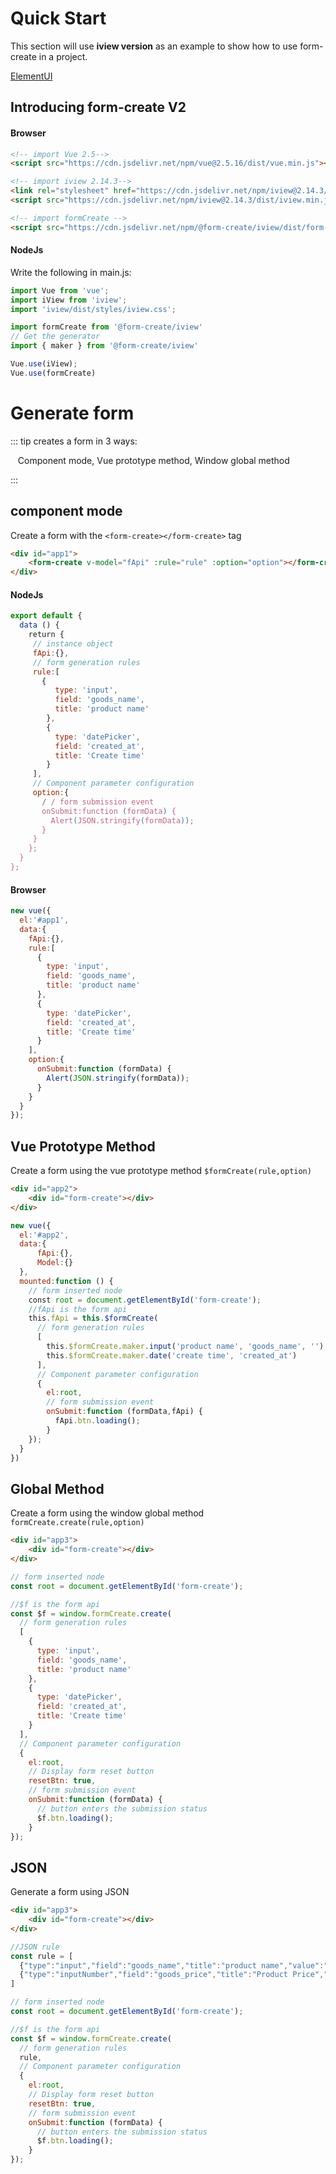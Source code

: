 # Quick Start

This section will use **iview version** as an example to show how to use form-create in a project.

[ElementUI](/en/v2/element-ui/)

## Introducing form-create V2

#### Browser

```markdown
<!-- import Vue 2.5-->
<script src="https://cdn.jsdelivr.net/npm/vue@2.5.16/dist/vue.min.js"></script>

<!-- import iview 2.14.3-->
<link rel="stylesheet" href="https://cdn.jsdelivr.net/npm/iview@2.14.3/dist/styles/iview.css">
<script src="https://cdn.jsdelivr.net/npm/iview@2.14.3/dist/iview.min.js"></script>

<!-- import formCreate -->
<script src="https://cdn.jsdelivr.net/npm/@form-create/iview/dist/form-create.min.js"></script>
```

#### NodeJs

Write the following in main.js:

```js
import Vue from 'vue';
import iView from 'iview';
import 'iview/dist/styles/iview.css';

import formCreate from '@form-create/iview'
// Get the generator
import { maker } from '@form-create/iview'

Vue.use(iView);
Vue.use(formCreate)
```

# Generate form

::: tip creates a form in 3 ways:

   Component mode, Vue prototype method, Window global method

:::

## component mode

Create a form with the `<form-create></form-create>` tag

```html
<div id="app1">
    <form-create v-model="fApi" :rule="rule" :option="option"></form-create>
</div>
```

#### NodeJs
```js
export default {
  data () {
    return {
     // instance object
     fApi:{},
     // form generation rules
     rule:[
       {
          type: 'input',
          field: 'goods_name',
          title: 'product name'
        },
        {
          type: 'datePicker',
          field: 'created_at',
          title: 'Create time'
        }
     ],
     // Component parameter configuration
     option:{
       / / form submission event
       onSubmit:function (formData) {
         Alert(JSON.stringify(formData));
       }
     }
    };
  }
};
```
#### Browser
```js
new vue({
  el:'#app1',
  data:{
    fApi:{},
    rule:[
      {
        type: 'input',
        field: 'goods_name',
        title: 'product name'
      },
      {
        type: 'datePicker',
        field: 'created_at',
        title: 'Create time'
      }
    ],
    option:{
      onSubmit:function (formData) {
        Alert(JSON.stringify(formData));
      }
    }
  }
});
```

## Vue Prototype Method

Create a form using the vue prototype method `$formCreate(rule,option)`

```html
<div id="app2">
    <div id="form-create"></div>
</div>
```

```js
new vue({
  el:'#app2',
  data:{
      fApi:{},
      Model:{}
  },
  mounted:function () {
    // form inserted node
    const root = document.getElementById('form-create');
    //fApi is the form api
    this.fApi = this.$formCreate(
      // form generation rules
      [
        this.$formCreate.maker.input('product name', 'goods_name', ''),
        this.$formCreate.maker.date('create time', 'created_at')
      ],
      // Component parameter configuration
      {
        el:root,
        // form submission event
        onSubmit:function (formData,fApi) {
          fApi.btn.loading();
        }
    });
  }
})
```

## Global Method

Create a form using the window global method `formCreate.create(rule,option)`

```html
<div id="app3">
    <div id="form-create"></div>
</div>
```

```js
// form inserted node
const root = document.getElementById('form-create');

//$f is the form api
const $f = window.formCreate.create(
  // form generation rules
  [
    {
      type: 'input',
      field: 'goods_name',
      title: 'product name'
    },
    {
      type: 'datePicker',
      field: 'created_at',
      title: 'Create time'
    }
  ],
  // Component parameter configuration
  {
    el:root,
    // Display form reset button
    resetBtn: true,
    // form submission event
    onSubmit:function (formData) {
      // button enters the submission status
      $f.btn.loading();
    }
});
```


## JSON

Generate a form using JSON

```html
<div id="app3">
    <div id="form-create"></div>
</div>
```

```js
//JSON rule
const rule = [
  {"type":"input","field":"goods_name","title":"product name","value":"mi"},
  {"type":"inputNumber","field":"goods_price","title":"Product Price","value":12}
]
```

```js
// form inserted node
const root = document.getElementById('form-create');

//$f is the form api
const $f = window.formCreate.create(
  // form generation rules
  rule,
  // Component parameter configuration
  {
    el:root,
    // Display form reset button
    resetBtn: true,
    // form submission event
    onSubmit:function (formData) {
      // button enters the submission status
      $f.btn.loading();
    }
});
```